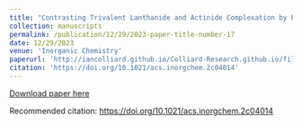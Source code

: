 ```yaml
---
title: "Contrasting Trivalent Lanthanide and Actinide Complexation by Polyoxometalates via solution-state NMR"
collection: manuscripts
permalink: /publication/12/29/2023-paper-title-number-17
date: 12/29/2023
venue: 'Inorganic Chemistry'
paperurl: 'http://iancolliard.github.io/Colliard-Research.github.io/files/paper17.pdf'
citation: 'https://doi.org/10.1021/acs.inorgchem.2c04014'
---
```


<a href='http://iancolliard.github.io/Colliard-Research.github.io/files/paper17.pdf'>Download paper here</a>

Recommended citation: https://doi.org/10.1021/acs.inorgchem.2c04014